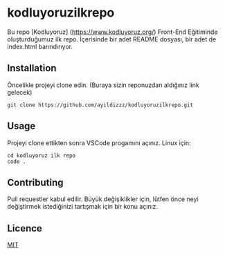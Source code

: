 # kodluyoruzilkrepo
Bu repo [Kodluyoruz] (https://www.kodluyoruz.org/) Front-End Eğitiminde oluşturduğumuz ilk repo. İçerisinde bir adet README dosyası, bir adet de index.html barındırıyor.

## Installation
Öncelikle projeyi clone edin. (Buraya sizin reponuzdan aldığınız link gelecek)

```
git clone https://github.com/ayildizzz/kodluyoruzilkrepo.git
```

## Usage
Projeyi clone ettikten sonra VSCode progamını açınız.
Linux için:

```
cd kodluyoruz ilk repo
code .
```

## Contributing
Pull requestler kabul edilir. Büyük değişiklikler için, lütfen önce neyi değiştirmek istediğinizi tartışmak için bir konu açınız.

## Licence
[MIT](https://choosealicense.com/licenses/mit/)
